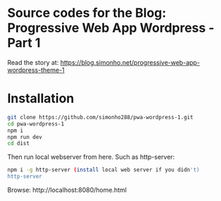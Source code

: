 # Source codes for the Blog: Progressive Web App Wordpress - Part 1

Read the story at: https://blog.simonho.net/progressive-web-app-wordpress-theme-1

# Installation

```bash
git clone https://github.com/simonho288/pwa-wordpress-1.git
cd pwa-wordpress-1
npm i
npm run dev
cd dist
```

Then run local webserver from here. Such as http-server:
```bash
npm i -g http-server (install local web server if you didn't)
http-server
```

Browse: http://localhost:8080/home.html
